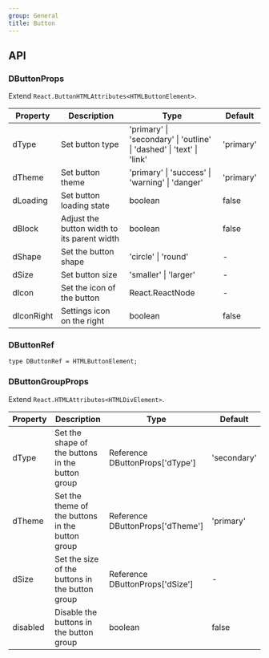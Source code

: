 ```yaml
---
group: General
title: Button
---
```


## API

### DButtonProps

Extend `React.ButtonHTMLAttributes<HTMLButtonElement>`.

<!-- prettier-ignore-start -->
| Property | Description | Type | Default | 
| --- | --- | --- | --- | 
| dType | Set button type | 'primary' \| 'secondary' \| 'outline' \| 'dashed' \| 'text' \| 'link' | 'primary' |
| dTheme | Set button theme | 'primary' \| 'success' \| 'warning' \| 'danger' | 'primary' |
| dLoading | Set button loading state | boolean | false |
| dBlock | Adjust the button width to its parent width | boolean | false |
| dShape | Set the button shape | 'circle' \| 'round' | - |
| dSize | Set button size | 'smaller' \| 'larger' | - |
| dIcon | Set the icon of the button | React.ReactNode | - |
| dIconRight | Settings icon on the right | boolean | false |
<!-- prettier-ignore-end -->

### DButtonRef

```tsx
type DButtonRef = HTMLButtonElement;
```

### DButtonGroupProps

Extend `React.HTMLAttributes<HTMLDivElement>`.

<!-- prettier-ignore-start -->
| Property | Description | Type | Default | 
| --- | --- | --- | --- | 
| dType | Set the shape of the buttons in the button group | Reference DButtonProps['dType'] | 'secondary' |
| dTheme | Set the theme of the buttons in the button group | Reference DButtonProps['dTheme'] | 'primary' |
| dSize | Set the size of the buttons in the button group | Reference DButtonProps['dSize'] | - |
| disabled | Disable the buttons in the button group | boolean | false |
<!-- prettier-ignore-end -->
